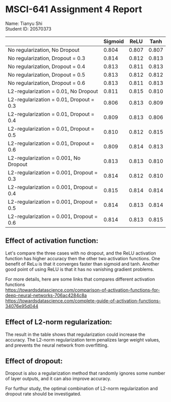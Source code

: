 # MSCI-641 Assignment 4 Report
Name: Tianyu Shi<br />
Student ID: 20570373<br />

|                                           | Sigmoid |   ReLU  |   Tanh  |
| ----------------------------------------- | ------- | ------- | ------- |
| No regularization, No Dropout             |  0.804  |  0.807  |  0.807  |
| No regularization, Dropout = 0.3          |  0.814  |  0.812  |  0.813  |
| No regularization, Dropout = 0.4          |  0.813  |  0.811  |  0.813  |
| No regularization, Dropout = 0.5          |  0.813  |  0.812  |  0.812  |
| No regularization, Dropout = 0.6          |  0.813  |  0.811  |  0.813  |
| L2-regularization = 0.01, No Dropout      |  0.811  |  0.815  |  0.810  |
| L2-regularization = 0.01, Dropout = 0.3   |  0.806  |  0.813  |  0.809  |
| L2-regularization = 0.01, Dropout = 0.4   |  0.809  |  0.813  |  0.806  |
| L2-regularization = 0.01, Dropout = 0.5   |  0.810  |  0.812  |  0.815  |
| L2-regularization = 0.01, Dropout = 0.6   |  0.809  |  0.814  |  0.813  |
| L2-regularization = 0.001, No Dropout     |  0.813  |  0.813  |  0.810  |
| L2-regularization = 0.001, Dropout = 0.3  |  0.814  |  0.812  |  0.810  |
| L2-regularization = 0.001, Dropout = 0.4  |  0.815  |  0.814  |  0.814  |
| L2-regularization = 0.001, Dropout = 0.5  |  0.814  |  0.813  |  0.814  |
| L2-regularization = 0.001, Dropout = 0.6  |  0.814  |  0.813  |  0.815  |

## Effect of activation function:
Let's compare the three cases with no dropout, and the ReLU activation function has higher accuracy then the other two activation functions. One benefit of ReLu is that it converges faster than sigmoid and tanh. Another good point of using ReLU is that it has no vanishing gradient problems.

For more details, here are some links that compares different activation functions<br />
https://towardsdatascience.com/comparison-of-activation-functions-for-deep-neural-networks-706ac4284c8a<br />
https://towardsdatascience.com/complete-guide-of-activation-functions-34076e95d044

## Effect of L2-norm regularization:
The result in the table shows that regularization could increase the accuracy. The L2-norm regularization term penalizes large weight values, and prevents the neural network from overfitting.

## Effect of dropout:

Dropout is also a regularization method that randomly ignores some number of layer outputs, and it can also improve accuracy.

For furthur study, the optimal combination of L2-norm regularization and dropout rate should be investigated.
